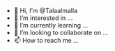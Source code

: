 - 👋 Hi, I’m @Talaalmalla
- 👀 I’m interested in ...
- 🌱 I’m currently learning ...
- 💞️ I’m looking to collaborate on ...
- 📫 How to reach me ...

<!---
Talaalmalla/Talaalmalla is a ✨ special ✨ repository because its `README.md` (this file) appears on your GitHub profile.
You can click the Preview link to take a look at your changes.
--->

